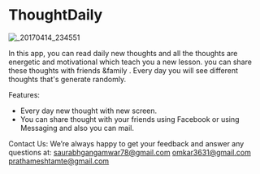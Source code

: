 # ThoughtDaily

![_20170414_234551](https://user-images.githubusercontent.com/15173289/27347566-a5a0de2e-560e-11e7-93e7-63b1e467745b.jpg)

In this app, you can read daily new thoughts and all the thoughts are energetic and motivational which teach
you a new lesson. you can share these thoughts with friends &family .
Every day you will see different thoughts that's generate randomly.

Features:
* Every day new thought with new screen.
* You can share thought with your friends using Facebook or using Messaging and also you can mail.




Contact Us:
We’re always happy to get your feedback and answer any questions at:
saurabhgangamwar78@gmail.com
omkar3631@gmail.com
prathameshtamte@gmail.com
